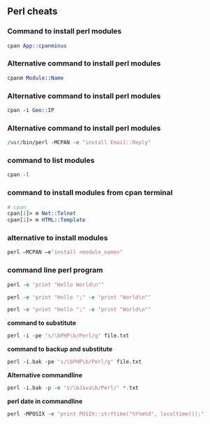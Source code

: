 ## Perl cheats

### Command to install perl modules

```perl
cpan App::cpanminus
```

### Alternative command to install perl modules

```perl
cpanm Module::Name
```

### Alternative command to install perl modules

```perl
cpan -i Geo::IP 
```

### Alternative command to install perl modules

```perl
/usr/bin/perl -MCPAN -e 'install Email::Reply'
```

### command to list modules

```perl
cpan -l
```

### command to install modules from cpan terminal

```perl
# cpan
cpan[1]> m Net::Telnet
cpan[1]> m HTML::Template
```

### alternative to install modules

```perl
perl –MCPAN –e'install <module_name>' 
```

### command line perl program

```perl
perl -e 'print "Hello World\n"'
```

```perl
perl -e 'print "Hello ";' -e 'print "World\n"'
```

```perl
perl -e 'print "Hello ";' -e 'print "World\n"'
```

__command to substitute__

```perl
perl -i -pe 's/\bPHP\b/Perl/g' file.txt
```

__command to backup and substitute__

```perl
perl -i.bak -pe 's/\bPHP\b/Perl/g' file.txt
```

__Alternative commandline__

```perl
perl -i.bak -p -e 's/\bJava\b/Perl/' *.txt
```

__perl date in commandline__

```perl
perl -MPOSIX -e 'print POSIX::strftime("%Y%m%d", localtime());'
```
